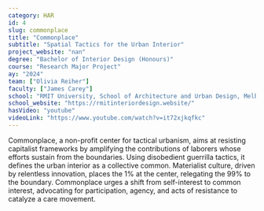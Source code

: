 ```yaml
---
category: HAR
id: 4
slug: commonplace
title: "Commonplace"
subtitle: "Spatial Tactics for the Urban Interior"
project_website: "nan"
degree: "Bachelor of Interior Design (Honours)"
course: "Research Major Project"
ay: "2024"
team: ["Olivia Reiher"]
faculty: ["James Carey"]
school: "RMIT University, School of Architecture and Urban Design, Melbourne / Naarm , Australia"
school_website: "https://rmitinteriordesign.website/"
hasVideo: "youtube"
videoLink: "https://www.youtube.com/watch?v=it72xjkqfkc"
---
```


Commonplace, a non-profit center for tactical urbanism, aims at resisting capitalist frameworks by amplifying the contributions of laborers whose efforts sustain from the boundaries. Using disobedient guerrilla tactics, it defines the urban interior as a collective common. Materialist culture, driven by relentless innovation, places the 1% at the center, relegating the 99% to the boundary. Commonplace urges a shift from self-interest to common interest, advocating for participation, agency, and acts of resistance to catalyze a care movement.
